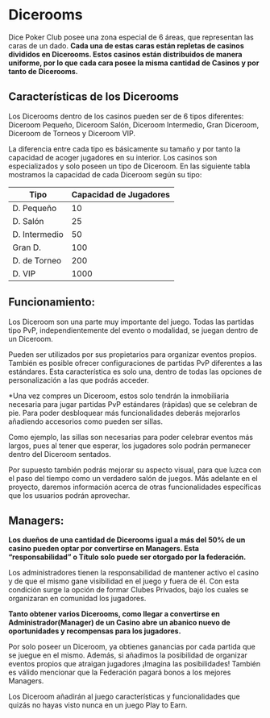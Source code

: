 # Dicerooms

Dice Poker Club posee una zona especial de 6 áreas, que representan las caras de un dado. **Cada una de estas caras están repletas de casinos divididos en Dicerooms. Estos casinos están distribuidos de manera uniforme, por lo que cada cara posee la misma cantidad de Casinos y por tanto de Dicerooms.**

## Características de los Dicerooms

Los Dicerooms dentro de los casinos pueden ser de 6 tipos diferentes: Diceroom Pequeño, Diceroom Salón, Diceroom Intermedio, Gran Diceroom, Diceroom de Torneos y Diceroom VIP.

La diferencia entre cada tipo es básicamente su tamaño y por tanto la capacidad de acoger jugadores en su interior. Los casinos son especializados y solo poseen un tipo de Diceroom. En las siguiente tabla mostramos la capacidad de cada Diceroom según su tipo:

| Tipo          | Capacidad de Jugadores |
| ---           | ---                    |
| D. Pequeño    | 10                     |
| D. Salón      | 25                     |
| D. Intermedio | 50                     |
| Gran D.       | 100                    |
| D. de Torneo  | 200                    |
| D. VIP        | 1000                   |

## Funcionamiento:

Los Diceroom son una parte muy importante del juego. Todas las partidas tipo PvP, independientemente del evento o modalidad, se juegan dentro de un Diceroom.

Pueden ser utilizados por sus propietarios para organizar eventos propios. También es posible ofrecer configuraciones de partidas PvP diferentes a las estándares. Esta característica es solo una, dentro de todas las opciones de personalización a las que podrás acceder.

*Una vez compres un Diceroom, estos solo tendrán la inmobiliaria necesaria para jugar partidas PvP estándares (rápidas) que se celebran de pie. Para poder desbloquear más funcionalidades deberás mejorarlos añadiendo accesorios como pueden ser sillas.

Como ejemplo, las sillas son necesarias para poder celebrar eventos más largos, pues al tener que esperar, los jugadores solo podrán permanecer dentro del Diceroom sentados.

Por supuesto también podrás mejorar su aspecto visual, para que luzca con el paso del tiempo como un verdadero salón de juegos. Más adelante en el proyecto, daremos información acerca de otras funcionalidades específicas que los usuarios podrán aprovechar.

## **Managers:**

**Los dueños de una cantidad de Dicerooms igual a más del 50% de un casino pueden optar por convertirse en Managers. Esta “responsabilidad” o Título solo puede ser otorgado por la federación.**

Los administradores tienen la responsabilidad de mantener activo el casino y de que el mismo gane visibilidad en el juego y fuera de él. Con esta condición surge la opción de formar Clubes Privados, bajo los cuales se organizaran en comunidad los jugadores.

**Tanto obtener varios Dicerooms, como llegar a convertirse en Administrador(Manager) de un Casino abre un abanico nuevo de oportunidades y recompensas para los jugadores.**

Por solo poseer un Diceroom, ya obtienes ganancias por cada partida que se juegue en el mismo. Además, si añadimos la posibilidad de organizar eventos propios que atraigan jugadores ¡Imagina las posibilidades! También es válido mencionar que la Federación pagará bonos a los mejores Managers.

Los Diceroom añadirán al juego características y funcionalidades que quizás no hayas visto nunca en un juego Play to Earn.

